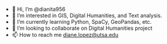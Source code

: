 - 👋 Hi, I’m @dianita956
- 👀 I’m interested in GIS, Digital Humanities, and Text analysis.
- 🌱 I’m currently learning Python, SpaCy, GeoPandas, etc. 
- 💞️ I’m looking to collaborate on Digital Humanities project 
- 📫 How to reach me diane.lopez@utsa.edu

<!---
dianita956/dianita956 is a ✨ special ✨ repository because its `README.md` (this file) appears on your GitHub profile.
You can click the Preview link to take a look at your changes.
--->
